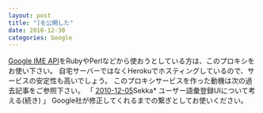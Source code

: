 ```yaml
---
layout: post
title: "]を公開した"
date: 2010-12-30
categories: Google
---
```

[Google IME API](http://www.google.com/intl/ja/ime/cgiapi.html)をRubyやPerlなどから使おうとしている方は、このプロキシをお使い下さい。
自宅サーバーではなくHerokuでホスティングしているので、サービスの安定性も高いでしょう。
このプロキシサービスを作った動機は次の過去記事をご参照下さい。
  「 [2010-12-05](2010-12-05-post.md)Sekka* ユーザー語彙登録UIについて考える(続き) 」
Google社が修正してくれるまでの繋ぎとしてお使いください。

